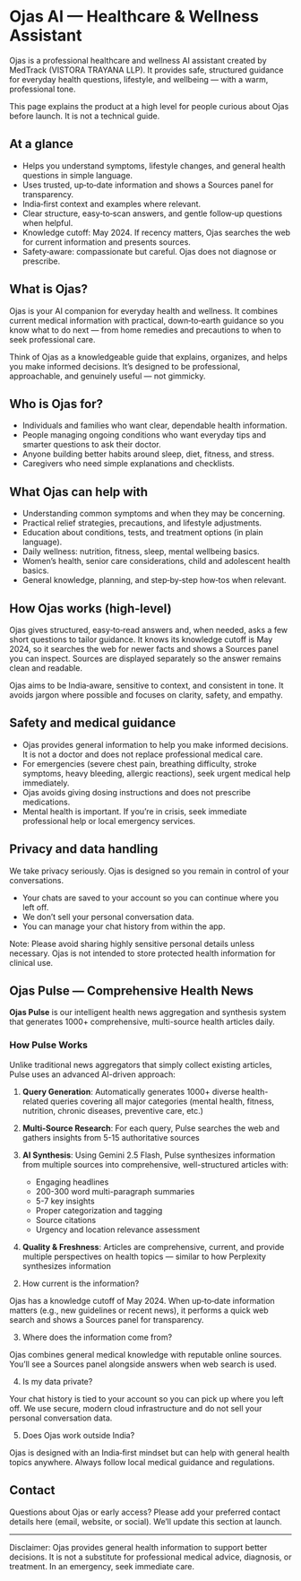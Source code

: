 # Ojas AI — Healthcare & Wellness Assistant

Ojas is a professional healthcare and wellness AI assistant created by MedTrack (VISTORA TRAYANA LLP). It provides safe, structured guidance for everyday health questions, lifestyle, and wellbeing — with a warm, professional tone.

This page explains the product at a high level for people curious about Ojas before launch. It is not a technical guide.

## At a glance

- Helps you understand symptoms, lifestyle changes, and general health questions in simple language.
- Uses trusted, up‑to‑date information and shows a Sources panel for transparency.
- India‑first context and examples where relevant.
- Clear structure, easy‑to‑scan answers, and gentle follow‑up questions when helpful.
- Knowledge cutoff: May 2024. If recency matters, Ojas searches the web for current information and presents sources.
- Safety‑aware: compassionate but careful. Ojas does not diagnose or prescribe.

## What is Ojas?

Ojas is your AI companion for everyday health and wellness. It combines current medical information with practical, down‑to‑earth guidance so you know what to do next — from home remedies and precautions to when to seek professional care.

Think of Ojas as a knowledgeable guide that explains, organizes, and helps you make informed decisions. It’s designed to be professional, approachable, and genuinely useful — not gimmicky.

## Who is Ojas for?

- Individuals and families who want clear, dependable health information.
- People managing ongoing conditions who want everyday tips and smarter questions to ask their doctor.
- Anyone building better habits around sleep, diet, fitness, and stress.
- Caregivers who need simple explanations and checklists.

## What Ojas can help with

- Understanding common symptoms and when they may be concerning.
- Practical relief strategies, precautions, and lifestyle adjustments.
- Education about conditions, tests, and treatment options (in plain language).
- Daily wellness: nutrition, fitness, sleep, mental wellbeing basics.
- Women’s health, senior care considerations, child and adolescent health basics.
- General knowledge, planning, and step‑by‑step how‑tos when relevant.

## How Ojas works (high‑level)

Ojas gives structured, easy‑to‑read answers and, when needed, asks a few short questions to tailor guidance. It knows its knowledge cutoff is May 2024, so it searches the web for newer facts and shows a Sources panel you can inspect. Sources are displayed separately so the answer remains clean and readable.

Ojas aims to be India‑aware, sensitive to context, and consistent in tone. It avoids jargon where possible and focuses on clarity, safety, and empathy.

## Safety and medical guidance

- Ojas provides general information to help you make informed decisions. It is not a doctor and does not replace professional medical care.
- For emergencies (severe chest pain, breathing difficulty, stroke symptoms, heavy bleeding, allergic reactions), seek urgent medical help immediately.
- Ojas avoids giving dosing instructions and does not prescribe medications.
- Mental health is important. If you’re in crisis, seek immediate professional help or local emergency services.

## Privacy and data handling

We take privacy seriously. Ojas is designed so you remain in control of your conversations.

- Your chats are saved to your account so you can continue where you left off.
- We don’t sell your personal conversation data.
- You can manage your chat history from within the app.

Note: Please avoid sharing highly sensitive personal details unless necessary. Ojas is not intended to store protected health information for clinical use.

## Ojas Pulse — Comprehensive Health News

**Ojas Pulse** is our intelligent health news aggregation and synthesis system that generates 1000+ comprehensive, multi-source health articles daily.

### How Pulse Works

Unlike traditional news aggregators that simply collect existing articles, Pulse uses an advanced AI-driven approach:

1. **Query Generation**: Automatically generates 1000+ diverse health-related queries covering all major categories (mental health, fitness, nutrition, chronic diseases, preventive care, etc.)

2. **Multi-Source Research**: For each query, Pulse searches the web and gathers insights from 5-15 authoritative sources

3. **AI Synthesis**: Using Gemini 2.5 Flash, Pulse synthesizes information from multiple sources into comprehensive, well-structured articles with:
   - Engaging headlines
   - 200-300 word multi-paragraph summaries
   - 5-7 key insights
   - Proper categorization and tagging
   - Source citations
   - Urgency and location relevance assessment

4. **Quality & Freshness**: Articles are comprehensive, current, and provide multiple perspectives on health topics — similar to how Perplexity synthesizes information

2) How current is the information?

Ojas has a knowledge cutoff of May 2024. When up‑to‑date information matters (e.g., new guidelines or recent news), it performs a quick web search and shows a Sources panel for transparency.

3) Where does the information come from?

Ojas combines general medical knowledge with reputable online sources. You’ll see a Sources panel alongside answers when web search is used.

4) Is my data private?

Your chat history is tied to your account so you can pick up where you left off. We use secure, modern cloud infrastructure and do not sell your personal conversation data.

5) Does Ojas work outside India?

Ojas is designed with an India‑first mindset but can help with general health topics anywhere. Always follow local medical guidance and regulations.

## Contact

Questions about Ojas or early access? Please add your preferred contact details here (email, website, or social). We’ll update this section at launch.

---

Disclaimer: Ojas provides general health information to support better decisions. It is not a substitute for professional medical advice, diagnosis, or treatment. In an emergency, seek immediate care.
